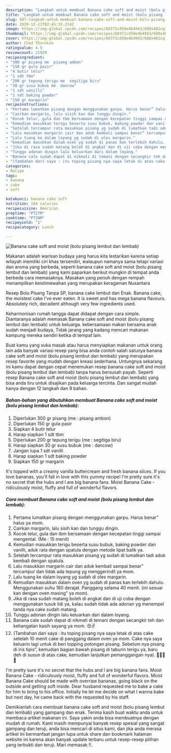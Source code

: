 ```yaml
---
description: "Langkah untuk membuat Banana cake soft and moist (bolu pisang lembut dan lembab) Sempurna"
title: "Langkah untuk membuat Banana cake soft and moist (bolu pisang lembut dan lembab) Sempurna"
slug: 687-langkah-untuk-membuat-banana-cake-soft-and-moist-bolu-pisang-lembut-dan-lembab-sempurna
date: 2020-12-21T02:45:33.214Z
image: https://img-global.cpcdn.com/recipes/b0371cd50e4b4943/680x482cq70/banana-cake-soft-and-moist-bolu-pisang-lembut-dan-lembab-foto-resep-utama.jpg
thumbnail: https://img-global.cpcdn.com/recipes/b0371cd50e4b4943/680x482cq70/banana-cake-soft-and-moist-bolu-pisang-lembut-dan-lembab-foto-resep-utama.jpg
cover: https://img-global.cpcdn.com/recipes/b0371cd50e4b4943/680x482cq70/banana-cake-soft-and-moist-bolu-pisang-lembut-dan-lembab-foto-resep-utama.jpg
author: Chad Thornton
ratingvalue: 4.9
reviewcount: 21929
recipeingredient:
- "300 gr pisang me  pisang ambon"
- "150 gr gula pasir"
- "4 butir telur"
- "1 sdt tbm"
- "200 gr tepung terigu me  segitiga biru"
- "30 gr susu bubuk me  dancow"
- "1 sdt vanilli"
- "1 sdt baking powder"
- "150 gr margarin"
recipeinstructions:
- "Pertama lumatkan pisang dengan menggunakan garpu. Harus benar” halus ya mom."
- "Cairkan margarin, lalu sisih kan dan tunggu dingin."
- "Kocok telur, gula dan tbm bersamaan dengan kecepatan tinggi sampai mengental. (Me : 15 menit)"
- "Kemudian masukkan terigu beserta susu bubuk, baking powder dan vanilli, aduk rata dengan spatula dengan metode lipat balik ya."
- "Setelah tercampur rata masukkan pisang yg sudah di lumatkan tadi aduk kembali dengan spatula."
- "Lalu masukkan margarin cair dan aduk kembali sampai benar” tercampur dan tidak ada tepung yg menggerindil ya mom."
- "Lalu tuang ke dalam loyang yg sudah di oles margarin."
- "Kemudian masukkan dalam oven yg sudah di panas kan terlebih dahulu. Menggunakan suhu 180 derajat. Panggang selama 40 menit. (ini sesuai kan dengan oven masing” ya mom)."
- "Jika di rasa sudah matang boleh di angkat dan di uji coba dengan menggunakan tusuk lidi ya, kalau sudah tidak ada adonan yg menempel tanda nya cake sudah matang."
- "Tunggu adonan dingin lalu keluarkan dari dalam loyang."
- "Banana cale sudah dapat di nikmati di temani dengan secangkir teh dan kehangatan kasih sayang ya mom. 😍✌️"
- "(Tambahan dari saya : itu toping pisang nya saya letak di atas cake setelah 10 menit cake di panggang dalam oven ya mom. Cake nya saya keluarin lagi untuk di beri topping potongan pisang. Sebelum nya pisang di iris tipis”, kemudian bagian bawah pisang di taburin terigu ya, baru deh di susun di atas cake, kemudian lanjutkan pemanggangan nya). 👩🏻‍🍳🥰"
categories:
- Recipe
tags:
- banana
- cake
- soft

katakunci: banana cake soft 
nutrition: 184 calories
recipecuisine: American
preptime: "PT27M"
cooktime: "PT39M"
recipeyield: "1"
recipecategory: Lunch

---
```



![Banana cake soft and moist (bolu pisang lembut dan lembab)](https://img-global.cpcdn.com/recipes/b0371cd50e4b4943/680x482cq70/banana-cake-soft-and-moist-bolu-pisang-lembut-dan-lembab-foto-resep-utama.jpg)

Makanan adalah warisan budaya yang harus kita lestarikan karena setiap wilayah memiliki ciri khas tersendiri, walaupun namanya sama tetapi variasi dan aroma yang berbeda, seperti banana cake soft and moist (bolu pisang lembut dan lembab) yang kami paparkan berikut mungkin di tempat anda berbeda cara memasaknya. Masakan yang penuh dengan rempah menampilkan keistimewahan yang merupakan keragaman Nusantara

Resep Bolu Pisang Tanpa SP, banana cake lembut dan Enak. Banana cake, the moistest cake I&#39;ve ever eaten. It is sweet and has mega banana flavours. Absolutely rich, decadent although very few ingredients used.

Keharmonisan rumah tangga dapat didapat dengan cara simple. Diantaranya adalah memasak Banana cake soft and moist (bolu pisang lembut dan lembab) untuk keluarga. kebersamaan makan bersama anak sudah menjadi budaya, Tidak jarang yang kadang mencari makanan kampung mereka sendiri ketika di tempat lain.

Buat kamu yang suka masak atau harus menyiapkan makanan untuk orang lain ada banyak variasi resep yang bisa anda contoh salah satunya banana cake soft and moist (bolu pisang lembut dan lembab) yang merupakan resep favorite yang mudah dengan kreasi sederhana. Untungnya sekarang ini kamu dapat dengan cepat menemukan resep banana cake soft and moist (bolu pisang lembut dan lembab) tanpa harus bersusah payah.
Seperti resep Banana cake soft and moist (bolu pisang lembut dan lembab) yang bisa anda tiru untuk disajikan pada keluarga tercinta. Dan sangat mudah hanya dengan 12 langkah dan 9 bahan.


<!--inarticleads1-->

##### Bahan-bahan yang dibutuhkan membuat Banana cake soft and moist (bolu pisang lembut dan lembab):

1. Diperlukan 300 gr pisang (me : pisang ambon)
1. Diperlukan 150 gr gula pasir
1. Siapkan 4 butir telur
1. Harap siapkan 1 sdt tbm
1. Diperlukan 200 gr tepung terigu (me : segitiga biru)
1. Harap siapkan 30 gr susu bubuk (me : dancow)
1. Jangan lupa 1 sdt vanilli
1. Harap siapkan 1 sdt baking powder
1. Siapkan 150 gr margarin


It&#39;s topped with a creamy vanilla buttercream and fresh banana slices. If you love bananas, you&#39;ll fall in love with this yummy recipe! I&#39;m pretty sure it&#39;s no secret that the hubs and I are big banana fans. Moist Banana Cake - ridiculously moist, fluffy and full of wonderful flavors. 

<!--inarticleads2-->

##### Cara membuat  Banana cake soft and moist (bolu pisang lembut dan lembab):

1. Pertama lumatkan pisang dengan menggunakan garpu. Harus benar” halus ya mom.
1. Cairkan margarin, lalu sisih kan dan tunggu dingin.
1. Kocok telur, gula dan tbm bersamaan dengan kecepatan tinggi sampai mengental. (Me : 15 menit)
1. Kemudian masukkan terigu beserta susu bubuk, baking powder dan vanilli, aduk rata dengan spatula dengan metode lipat balik ya.
1. Setelah tercampur rata masukkan pisang yg sudah di lumatkan tadi aduk kembali dengan spatula.
1. Lalu masukkan margarin cair dan aduk kembali sampai benar” tercampur dan tidak ada tepung yg menggerindil ya mom.
1. Lalu tuang ke dalam loyang yg sudah di oles margarin.
1. Kemudian masukkan dalam oven yg sudah di panas kan terlebih dahulu. Menggunakan suhu 180 derajat. Panggang selama 40 menit. (ini sesuai kan dengan oven masing” ya mom).
1. Jika di rasa sudah matang boleh di angkat dan di uji coba dengan menggunakan tusuk lidi ya, kalau sudah tidak ada adonan yg menempel tanda nya cake sudah matang.
1. Tunggu adonan dingin lalu keluarkan dari dalam loyang.
1. Banana cale sudah dapat di nikmati di temani dengan secangkir teh dan kehangatan kasih sayang ya mom. 😍✌️
1. (Tambahan dari saya : itu toping pisang nya saya letak di atas cake setelah 10 menit cake di panggang dalam oven ya mom. Cake nya saya keluarin lagi untuk di beri topping potongan pisang. Sebelum nya pisang di iris tipis”, kemudian bagian bawah pisang di taburin terigu ya, baru deh di susun di atas cake, kemudian lanjutkan pemanggangan nya). 👩🏻‍🍳🥰


I&#39;m pretty sure it&#39;s no secret that the hubs and I are big banana fans. Moist Banana Cake - ridiculously moist, fluffy and full of wonderful flavors. Moist Banana Cake should be made with overripe bananas, going black on the outside and getting soft inside. Dear husband requested me to bake a cake for him to bring to his office. Initially he let me decide on what I wanna bake but next day, he came back with the requested by his staff. 

Demikianlah cara membuat banana cake soft and moist (bolu pisang lembut dan lembab) yang gampang dan enak. Terima kasih buat waktu anda untuk membaca artikel makanan ini. Saya yakin anda bisa membuatnya dengan mudah di rumah. Kami masih mempunyai banyak resep spesial yang sangat gampang dan teruji, anda bisa mencari di situs kami, dan jika anda merasa artikel ini bermanfaat jangan lupa untuk share dan bookmark halaman website ini karena akan banyak update terbaru untuk resep-resep pilihan yang terbukti dan teruji. Mari memasak !!. 
